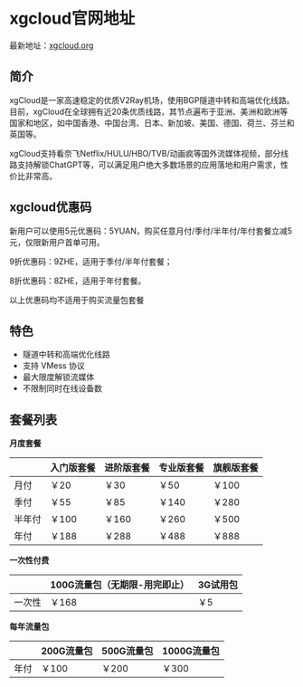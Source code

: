 # xgcloud官网地址

最新地址：[xgcloud.org](https://aff1.xgsite1.cc/#/register?code=Z2pbJiZJ)

## 简介

xgCloud是一家高速稳定的优质V2Ray机场，使用BGP隧道中转和高端优化线路。目前，xgCloud在全球拥有近20条优质线路，其节点遍布于亚洲、美洲和欧洲等国家和地区，如中国香港、中国台湾、日本、新加坡、美国、德国、荷兰、芬兰和英国等。

xgCloud支持看奈飞Netflix/HULU/HBO/TVB/动画疯等国外流媒体视频，部分线路支持解锁ChatGPT等，可以满足用户绝大多数场景的应用落地和用户需求，性价比非常高。

## xgcloud优惠码

新用户可以使用5元优惠码：5YUAN，购买任意月付/季付/半年付/年付套餐立减5元，仅限新用户首单可用。

9折优惠码：9ZHE，适用于季付/半年付套餐；

8折优惠码：8ZHE，适用于年付套餐。

以上优惠码均不适用于购买流量包套餐

## 特色

* 隧道中转和高端优化线路
* 支持 VMess 协议
* 最大限度解锁流媒体
* 不限制同时在线设备数

## 套餐列表

**月度套餐**

||入门版套餐|进阶版套餐|专业版套餐|旗舰版套餐|
|----|----|----|----|----|
|月付|￥20|￥30|￥50|￥100|
|季付|￥55|￥85|￥140|￥280|
|半年付|￥100|￥160|￥260|￥500|
|年付|￥188|￥288|￥488|￥888|

**一次性付费**

||100G流量包（无期限-用完即止）|3G试用包|
|----|----|----|
|一次性|￥168|￥5|

**每年流量包**

||200G流量包|500G流量包|1000G流量包|
|----|----|----|----|
|年付|￥100|￥200|￥300|
